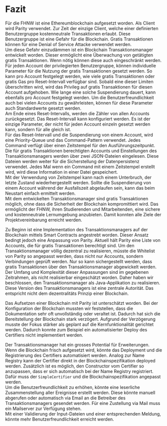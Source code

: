 
# Fazit 

Für die FHNW ist eine Ethereumblockchain aufgesetzt
worden. Als Client wird Parity verwendet. Zur Zeit der einzige Client, welche
einer definierten Benutzergruppe kostenneutrale Transaktionen erlaubt. Diese
Benutzergruppe ist eine Gefahr für die Blockchain. Gratis Transaktionen können
für eine Denial of Service Attacke verwendet werden.\
Um diese Gefahr einzudämmen ist ein Blockchain Transaktionsmanager entwickelt
worden. Dieser ermöglicht eine Überwachung von getätigten gratis Transaktionen.
Wenn nötig können diese auch eingeschränkt werden.\
Für jeden Account der privilegierten Benutzergruppe, können individuelle
Parameter für die Nutzung der gratis Transaktionen gesetzt werden. So kann pro
Account festgelegt werden, wie viele gratis Transaktionen oder gratis Gas pro
Reset-Intervall verfügbar sind. Sobald eine dieser Limiten überschritten wird,
wird das Privileg auf gratis Transaktionen für diesen Account aufgehoben. Wie
lange eine solche Suspendierung dauert, kann ebenfalls pro Account festgelegt
werden. Um die Benutzerfreundlichkeit auch bei vielen Accounts zu gewährleisten,
können für diese Parameter auch Standardwerte gesetzt werden.\
Am Ende eines Reset-Intervalls, werden die Zähler von allen Accounts
zurückgesetzt. Das Reset-Intervall kann konfiguriert werden. Es ist der einzige
Parameter, der nicht für jeden Account einzeln gesetzt werden kann, sondern für
alle gleich ist.\
Für das Reset-Intervall und die Suspendierung von einem Account, wird eine
Priority-Queue und das Command-Pattern verwendet. Jedes Command verfügt über einen
Zeitstempel für den Ausführungszeitpunkt.\
Die für gratis Transaktionen berechtigten Accounts und Einstellungen des
Transaktionsmanagers werden über zwei JSON-Dateien eingelesen. Diese Dateien
werden weiter für die Sicherstellung der Datenpersistenz verwendet. Jedes Mal
wenn ein Command mit einem Zeitstempel erstellt wird, wird diese Information in
einer Datei gespeichert.\
Mit der Verwendung von Zeitstempel kann nach einem Unterbruch, der letzte
Zustand wiederhergestellt werden. Sollte die Suspendierung von einem Account
während der Ausfallszeit abgelaufen sein, kann das beim Neustart einfach
ermittelt werden.\
Mit dem entwickelten Transaktionsmanager sind gratis Transaktionen
möglich, ohne dass die Sicherheit der Blockchain kompromittiert wird. Das
ermöglicht der FHNW, ihren Studierenden und Mitarbeitenden, eine sichere und
kostenneutrale Lernumgebung anzubieten. Damit konnten alle Ziele der
Projektvereinbarung erreicht werden.

Zu Beginn ist eine Implementation des Transaktionsmanagers auf der Blockchain
mittels Smart Contracts angestrebt worden. Dieser Ansatz bedingt jedoch eine
Anpassung von Parity. Aktuell hält Parity eine Liste von Accounts, die für
gratis Transaktionen berechtigt sind. Um den Transaktionsmanager völlig
dezentral zu realisieren, müsste die Whitelist von Parity so angepasst werden,
dass nicht nur Accounts, sondern Verbindungen geprüft werden. Nur so kann
sichergestellt werden, dass gratis Transaktionen über den Transaktionsmanager
abgewickelt werden.\
Der Umfang und Komplexität dieser Anpassungen sind im gegebenen Zeitrahmen, als
nicht realisierbar eingeschätzt worden. Daher haben wir beschlossen, den
Transaktionsmanager als Java-Applikation zu realisieren. Diese Version des
Transaktionsmanagers ist eine zentrale Autorität. Das entspricht nicht dem
dezentralitäts Prinzip einer Blockchain.

Das Aufsetzen einer Blockchain mit Parity ist unterschätzt worden. Bei der
Konfiguration der Blockchain mussten wir feststellen, dass die Dokumentation
sehr oft unvollständig oder veraltet ist. Dadurch hat sich die Bereitstellung
der Blockchain stark verzögert. Aufgrund der Verzögerung musste der Fokus
stärker als geplant auf die Kernfunktionalität gerichtet werden. Dadurch konnte
zum Beispiel ein automatisierter Deploy des Certifiers nicht implementiert
werden.

Der Transaktionsmanager hat ein grosses Potential für Erweiterungen. Wenn die
Blockchain frisch aufgesetzt wird, könnte das Deployment und die Registrierung
des Certifiers automatisiert werden. Analog zur Name Registry kann der Certifier
direkt in der Blockchainspezifikation deployed werden. Zusätzlich ist es möglich,
den Constructor vom Certifier so anzupassen, dass er sich automatisch bei der
Name Registry registriert. Dafür muss der ```SimpleCertifier``` und die
Blockchainspezifikation angepasst werden.\
Um die Benutzerfreundlichkeit zu erhöhen, könnte eine leserliche
Zusammenstellung aller Ereignisse erstellt werden. Diese könnte manuell
abgerufen oder automatisch via Email an die Betreiber des Transaktionsmanagers
gesendet werden. Für eine Zustellung via Mail muss ein Mailserver zur Verfügung
stehen.\
Mit einer Validierung der Input-Dateien und einer entsprechenden Meldung, könnte
mehr Benutzerfreundlichkeit erreicht werden.


